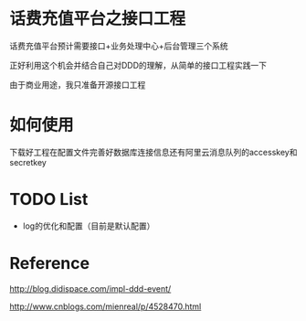 # 话费充值平台之接口工程

话费充值平台预计需要接口+业务处理中心+后台管理三个系统

正好利用这个机会并结合自己对DDD的理解，从简单的接口工程实践一下

由于商业用途，我只准备开源接口工程

# 如何使用

下载好工程在配置文件完善好数据库连接信息还有阿里云消息队列的accesskey和secretkey

# TODO List

- log的优化和配置（目前是默认配置）

# Reference

http://blog.didispace.com/impl-ddd-event/

http://www.cnblogs.com/mienreal/p/4528470.html
